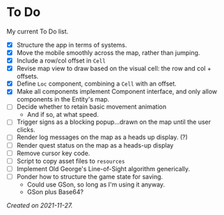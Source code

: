 # To Do

My current To Do list.

- [x] Structure the app in terms of systems.
- [x] Move the mobile smoothly across the map, rather than jumping. 
- [x] Include a row/col offset in `Cell`
- [x] Revise map view to draw based on the visual cell: the row and col + offsets.
- [x] Define `Loc` component, combining a `Cell` with an offset.
- [x] Make all components implement Component interface, and only allow components in the Entity's map.
- [ ] Decide whether to retain basic movement animation
	- And if so, at what speed.
- [ ] Trigger signs as a blocking popup...drawn on the map until the user clicks.
- [ ] Render log messages on the map as a heads up display. (?)
- [ ] Render quest status on the map as a heads-up display
- [ ] Remove cursor key code.
- [ ] Script to copy asset files to `resources`
- [ ] Implement Old George's Line-of-Sight algorithm generically.
- [ ] Ponder how to structure the game state for saving.
	- Could use GSon, so long as I'm using it anyway.
	- GSon plus Base64?

_Created on 2021-11-27._